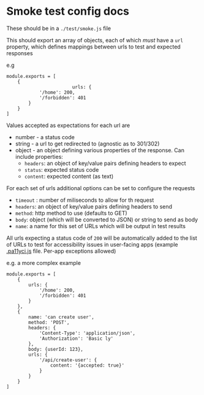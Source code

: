 # Smoke test config docs

These should be in a `./test/smoke.js` file


This should export an array of objects, each of which *must* have a `url` property, which defines mappings between urls to test and expected responses

e.g

```
module.exports = [
	{
						urls: {
			'/home': 200,
			'/forbidden': 401
		}
	}
]
```

Values accepted as expectations for each url are

- number - a status code
- string - a url to get redirected to (agnostic as to 301/302)
- object - an object defining various properties of the response. Can include properties:
	- `headers`: an object of key/value pairs defining headers to expect
	- `status`: expected status code
	- `content`: expected content (as text)


For each set of urls additional options can be set to configure the requests

- `timeout` : number of miliseconds to allow for th request
- `headers`: an object of key/value pairs defining headers to send
- `method`: http method to use (defaults to GET)
- `body`: object (which will be converted to JSON) or string to send as body
- `name`: a name for this set of URLs which will be output in test results

All urls expecting a status code of `200` will be automatically added to the list of URLs to test for accessibility issues in user-facing apps (example [.pa11yci.js](https://github.com/Financial-Times/next-article/blob/master/.pa11yci.js) file. Per-app exceptions allowed)

e.g. a more complex example
```
module.exports = [
	{
		urls: {
			'/home': 200,
			'/forbidden': 401
		}
	},
	{
		name: 'can create user',
		method: 'POST',
		headers: {
			'Content-Type': 'application/json',
			'Authorization': 'Basic ly'
		},
		body: {userId: 123},
		urls: {
			'/api/create-user': {
				content: '{accepted: true}'
			}
		}
	}
]
```
